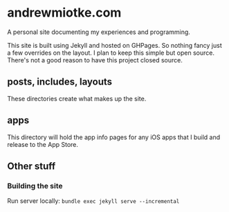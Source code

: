# andrewmiotke.com

A personal site documenting my experiences and programming.

This site is built using Jekyll and hosted on GHPages. So nothing fancy just a few overrides on the layout.
I plan to keep this simple but open source. There's not a good reason to have this project closed source. 

## posts, includes, layouts
These directories create what makes up the site.

## apps
This directory will hold the app info pages for any iOS apps that I build and release to
the App Store.

## Other stuff

### Building the site
Run server locally: 
`bundle exec jekyll serve --incremental`
